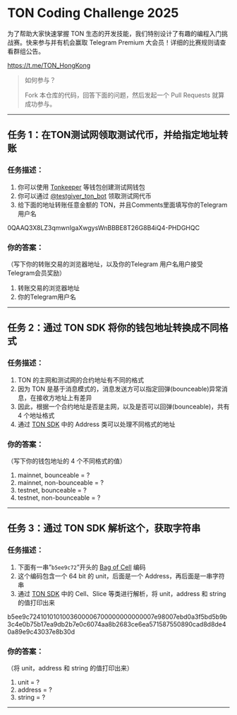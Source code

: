 # TON Coding Challenge 2025


为了帮助大家快速掌握 TON 生态的开发技能，我们特别设计了有趣的编程入门挑战赛。快来参与并有机会赢取 Telegram Premium 大会员！详细的比赛规则请查看群组公告。

https://t.me/TON_HongKong


> 如何参与？
> 
> Fork 本仓库的代码，回答下面的问题，然后发起一个 Pull Requests 就算成功参与。

---

## 任务 1：在TON测试网领取测试代币，并给指定地址转账

### 任务描述：

1. 你可以使用 [Tonkeeper](https://tonkeeper.com/) 等钱包创建测试网钱包
2. 你可以通过 [@testgiver_ton_bot](https://t.me/testgiver_ton_bot) 领取测试网代币
3. 给下面的地址转账任意金额的 TON，并且Comments里面填写你的Telegram用户名

0QAAQ3X8LZ3qmwnIgaXwgysWnBBBE8T26G8B4iQ4-PHDGHQC

### 你的答案：

（写下你的转账交易的浏览器地址，以及你的Telegram 用户名用户接受Telegram会员奖励）

1. 转账交易的浏览器地址
2. 你的Telegram用户名

---

## 任务 2：通过 TON SDK 将你的钱包地址转换成不同格式

### 任务描述：

1. TON 的主网和测试网的合约地址有不同的格式
2. 因为 TON 是基于消息模式的，消息发送方可以指定回弹(bounceable)异常消息，在接收方地址上有差异
3. 因此，根据一个合约地址是否是主网，以及是否可以回弹(bounceable)，共有 4 个地址格式
4. 通过 [TON SDK](https://docs.ton.org/v3/guidelines/dapps/apis-sdks/sdk) 中的 Address 类可以处理不同格式的地址

### 你的答案：

（写下你的钱包地址的 4 个不同格式的值）

1. mainnet, bounceable =  ?
2. mainnet, non-bounceable =  ?
3. testnet, bounceable =  ?
4. testnet, non-bounceable =  ?

---

## 任务 3：通过 TON SDK 解析这个，获取字符串

### 任务描述：

1. 下面有一串”`b5ee9c72`”开头的 [Bag of Cell](https://www.notion.so/1745274bd2cf80e4b8efeae385fea2b3?pvs=21) 编码
2. 这个编码包含一个 64 bit 的 unit，后面是一个 Address，再后面是一串字符串
3. 通过 [TON SDK](https://docs.ton.org/v3/guidelines/dapps/apis-sdks/sdk) 中的 Cell、Slice 等类进行解析，将 unit，address 和 string 的值打印出来

b5ee9c7241010101003600006700000000000007e98007ebd0a3f5bd5b9b3c4e0b75b17ea9db2b7e0c6074aa8b2683ce6ea571587550890cad8d8de40a89e9c43037e8b30d

### 你的答案：

（将 unit，address 和 string 的值打印出来）

1. unit = ?
2. address = ?
3. string = ?

---